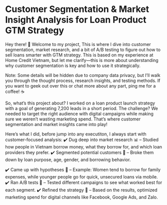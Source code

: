 # Customer Segmentation & Market Insight Analysis for Loan Product GTM Strategy

Hey there! 👋 Welcome to my project, 
This is where I dive into customer segmentation, market research, and a bit of A/B testing to figure out how to sell loans smarter with GTM strategy. This is based on my experience at Home Credit Vietnam, but let me clarify—this is more about understanding why customer segmentation is key and how to use it strategically.

Note: 
Some details will be hidden due to company data privacy, but I’ll walk you through the thought process, research insights, and testing methods. If you want to geek out over this or chat more about any part, ping me for a coffee! ☕

So, what’s this project about?
I worked on a loan product launch strategy with a goal of generating 7,200 leads in a short period. The challenge? We needed to target the right audience with digital campaigns while making sure we weren’t wasting marketing spend. That’s where customer segmentation and market insights came into play!

Here’s what I did, before jump into any executiton, I always start with customer-focused analysis:
✔️ Dug deep into market research 📊 – Studied how people in Vietnam borrow money, what they borrow for, and which loan providers they prefer.
✔️ Segmented potential customers 🎯 – Broke them down by loan purpose, age, gender, and borrowing behavior.


✔️ Came up with hypotheses 🤔 – Example: Women tend to borrow for family expenses, while younger people go for quick, unsecured loans via mobile.
✔️ Ran A/B tests 🔄 – Tested different campaigns to see what worked best for each segment.
✔️ Refined the strategy 🚀 – Based on the results, optimized marketing spend for digital channels like Facebook, Google Ads, and Zalo.
